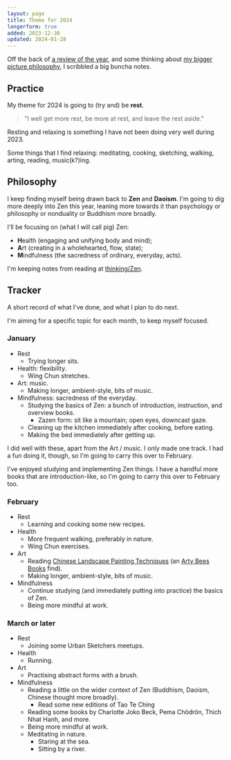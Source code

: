 ```yaml
---
layout: page
title: Theme for 2024
longerform: true
added: 2023-12-30
updated: 2024-01-28
---
```


Off the back of [a review of the year](/thinking/2023-year-in-review/), and some thinking about [my bigger picture philosophy](/thinking/my-philosophy/), I scribbled a big buncha notes.

## Practice

My theme for 2024 is going to (try and) be **rest**.

> "I well get more rest, be more at rest, and leave the rest aside."

Resting and relaxing is something I have not been doing very well during 2023.

Some things that I find relaxing: meditating, cooking, sketching, walking, arting, reading, music(k?)ing.

## Philosophy

I keep finding myself being drawn back to **Zen** and **Daoism**. I'm going to dig more deeply into Zen this year, leaning more towards it than psychology or philosophy or nonduality or Buddhism more broadly.

I'll be focusing on (what I will call pig) Zen:

- **H**ealth (engaging and unifying body and mind);
- **A**rt (creating in a wholehearted, flow, state);
- **M**indfulness (the sacredness of ordinary, everyday, acts).

I'm keeping notes from reading at [thinking/Zen](/thinking/zen/).

## Tracker

A short record of what I've done, and what I plan to do next.

I'm aiming for a specific topic for each month, to keep myself focused.

### January

- Rest
	- Trying longer sits.
- Health: flexibility.
	- Wing Chun stretches.
- Art: music.
	- Making longer, ambient-style, bits of music.
- Mindfulness: sacredness of the everyday.
	- Studying the basics of Zen: a bunch of introduction, instruction, and overview books.
		- Zazen form: sit like a mountain; open eyes, downcast gaze.
	- Cleaning up the kitchen immediately after cooking, before eating.
	- Making the bed immediately after getting up.

I did well with these, apart from the Art / music. I only made one track. I had a fun doing it, though, so I'm going to carry this over to February.

I've enjoyed studying and implementing Zen things. I have a handful more books that are introduction-like, so I'm going to carry this over to February too.

### February

- Rest
	- Learning and cooking some new recipes.
- Health
	- More frequent walking, preferably in nature.
	- Wing Chun exercises.
- Art
	- Reading [Chinese Landscape Painting Techniques](https://www.goodreads.com/book/show/21116145-chinese-landscape-painting-techniques) (an [Arty Bees Books](https://www.artybees.co.nz/) find).
	- Making longer, ambient-style, bits of music.
- Mindfulness
	- Continue studying (and immediately putting into practice) the basics of Zen.
	- Being more mindful at work.

### March or later

- Rest
	- Joining some Urban Sketchers meetups.
- Health
	- Running.
- Art
	- Practising abstract forms with a brush.
- Mindfulness
	- Reading a little on the wider context of Zen (Buddhism, Daoism, Chinese thought more broadly).
		- Read some new editions of Tao Te Ching
	- Reading some books by Charlotte Joko Beck, Pema Chödrön, Thich Nhat Hanh, and more.
	- Being more mindful at work.
	- Meditating in nature.
		- Staring at the sea.
		- Sitting by a river.